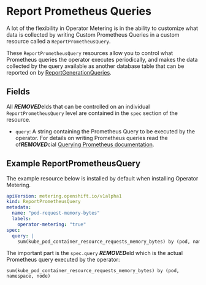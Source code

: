# Report Prometheus Queries

A lot of the flexibility in Operator Metering is in the ability to customize what data is collected by writing Custom Prometheus Queries in a custom resource called a `ReportPrometheusQuery`.

These `ReportPrometheusQuery` resources allow you to control what Prometheus queries the operator executes periodically, and makes the data collected by the query available as another database table that can be reported on by [ReportGenerationQueries](reportgenerationqueries.md).

## Fields

All ***REMOVED***elds that can be controlled on an individual `ReportPrometheusQuery` level are contained in the `spec` section of the resource.

- `query`: A string containing the Prometheus Query to be executed by the operator. For details on writing Prometheus queries read the of***REMOVED***cial [Querying Prometheus documentation][querying-prometheus].

## Example ReportPrometheusQuery

The example resource below is installed by default when installing Operator Metering.

```yaml
apiVersion: metering.openshift.io/v1alpha1
kind: ReportPrometheusQuery
metadata:
  name: "pod-request-memory-bytes"
  labels:
    operator-metering: "true"
spec:
  query: |
    sum(kube_pod_container_resource_requests_memory_bytes) by (pod, namespace, node)
```

The important part is the `spec.query` ***REMOVED***eld which is the actual Prometheus query executed by the operator:

```
sum(kube_pod_container_resource_requests_memory_bytes) by (pod, namespace, node)
```

[querying-prometheus]: https://prometheus.io/docs/prometheus/latest/querying/basics/
